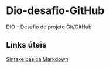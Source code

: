 # Dio-desafio-GitHub
DIO - Desafio de projeto Git/GitHub 

## Links úteis
[Sintaxe básica Markdown](https://www.markdownguide.org/basic-syntax/)
